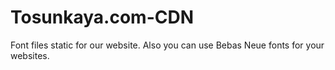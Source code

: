 # Tosunkaya.com-CDN
Font files static for our website. Also you can use Bebas Neue fonts for your websites.
